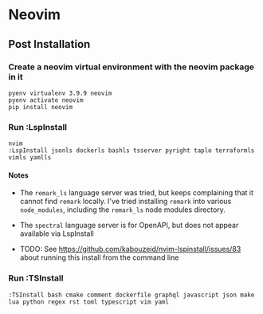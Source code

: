 # Neovim

## Post Installation

### Create a neovim virtual environment with the neovim package in it

```
pyenv virtualenv 3.9.9 neovim
pyenv activate neovim
pip install neovim
```


### Run :LspInstall

```
nvim
:LspInstall jsonls dockerls bashls tsserver pyright taplo terraformls vimls yamlls
```

#### Notes

* The `remark_ls` language server was tried, but keeps complaining that it cannot
  find `remark` locally. I've tried installing `remark` into various
  `node_modules`, including the `remark_ls` node modules directory.

* The `spectral` language server is for OpenAPI, but does not appear available
  via LspInstall

* TODO: See https://github.com/kabouzeid/nvim-lspinstall/issues/83 about running this install from the command line


### Run :TSInstall

```
:TSInstall bash cmake comment dockerfile graphql javascript json make lua python regex rst toml typescript vim yaml
```
